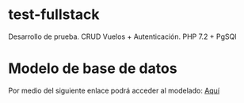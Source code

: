 # test-fullstack
Desarrollo de prueba. CRUD Vuelos + Autenticación. PHP 7.2 + PgSQl

# Modelo de base de datos
Por medio del siguiente enlace podrá acceder al modelado: [Aquí](https://lucid.app/documents/view/46319dff-c8cc-4540-831f-40b729c459e1)
